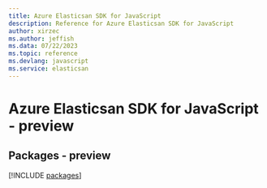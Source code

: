 ```yaml
---
title: Azure Elasticsan SDK for JavaScript
description: Reference for Azure Elasticsan SDK for JavaScript
author: xirzec
ms.author: jeffish
ms.data: 07/22/2023
ms.topic: reference
ms.devlang: javascript
ms.service: elasticsan
---
```

# Azure Elasticsan SDK for JavaScript - preview
## Packages - preview
[!INCLUDE [packages](elasticsan-index.md)]